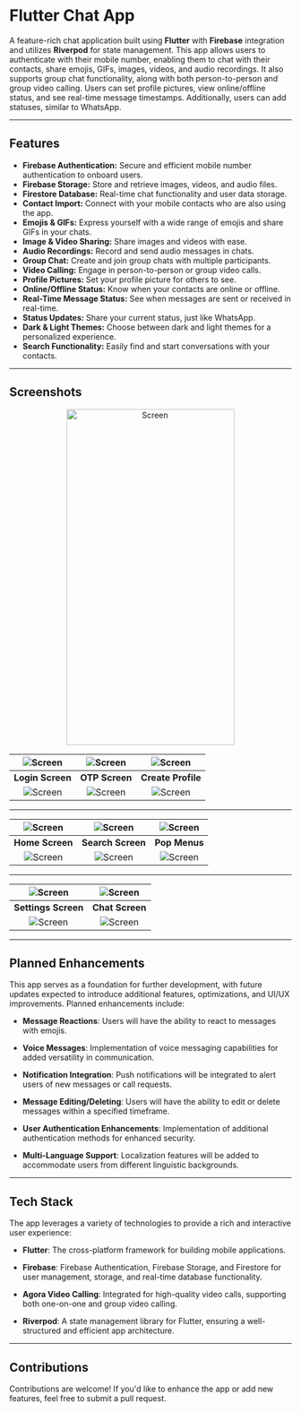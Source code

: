 # Flutter Chat App

A feature-rich chat application built using **Flutter** with **Firebase** integration and utilizes **Riverpod** for state management. This app allows users to authenticate with their mobile number, enabling them to chat with their contacts, share emojis, GIFs, images, videos, and audio recordings. It also supports group chat functionality, along with both person-to-person and group video calling. Users can set profile pictures, view online/offline status, and see real-time message timestamps. Additionally, users can add statuses, similar to WhatsApp.

---

## Features

- **Firebase Authentication:** Secure and efficient mobile number authentication to onboard users.
- **Firebase Storage:** Store and retrieve images, videos, and audio files.
- **Firestore Database:** Real-time chat functionality and user data storage.
- **Contact Import:** Connect with your mobile contacts who are also using the app.
- **Emojis & GIFs:** Express yourself with a wide range of emojis and share GIFs in your chats.
- **Image & Video Sharing:** Share images and videos with ease.
- **Audio Recordings:** Record and send audio messages in chats.
- **Group Chat:** Create and join group chats with multiple participants.
- **Video Calling:** Engage in person-to-person or group video calls.
- **Profile Pictures:** Set your profile picture for others to see.
- **Online/Offline Status:** Know when your contacts are online or offline.
- **Real-Time Message Status:** See when messages are sent or received in real-time.
- **Status Updates:** Share your current status, just like WhatsApp.
- **Dark & Light Themes:** Choose between dark and light themes for a personalized experience.
- **Search Functionality:** Easily find and start conversations with your contacts.

---

## Screenshots

<div align = "Center">
<img src="screenshots/logo.png" alt="Screen" width="300" height="600">
</div>

| ![Screen](screenshots/l1.png) | ![Screen](screenshots/l2.png) | ![Screen](screenshots/l3.png) |
| :---------------------------: | :---------------------------: | :---------------------------: |
|       **Login Screen**        |       **OTP Screen**        |       **Create Profile**        |
| ![Screen](screenshots/d1.png) | ![Screen](screenshots/d2.png) | ![Screen](screenshots/d3.png) |

---

| ![Screen](screenshots/l4.png) | ![Screen](screenshots/l5.png) | ![Screen](screenshots/l6.png) |
| :---------------------------: | :---------------------------: | :---------------------------: |
|       **Home Screen**        |       **Search Screen**        |       **Pop Menus**        |
| ![Screen](screenshots/d4.png) | ![Screen](screenshots/d5.png) | ![Screen](screenshots/d6.png) |

---

| ![Screen](screenshots/l9.png) | ![Screen](screenshots/l13.png) |
| :---------------------------: | :----------------------------: |
|       **Settings Screen**     |        **Chat Screen**         |
| ![Screen](screenshots/d9.png) | ![Screen](screenshots/d13.png) |

---

## Planned Enhancements

This app serves as a foundation for further development, with future updates expected to introduce additional features, optimizations, and UI/UX improvements. Planned enhancements include:

- **Message Reactions**: Users will have the ability to react to messages with emojis.

- **Voice Messages**: Implementation of voice messaging capabilities for added versatility in communication.

- **Notification Integration**: Push notifications will be integrated to alert users of new messages or call requests.

- **Message Editing/Deleting**: Users will have the ability to edit or delete messages within a specified timeframe.

- **User Authentication Enhancements**: Implementation of additional authentication methods for enhanced security.

- **Multi-Language Support**: Localization features will be added to accommodate users from different linguistic backgrounds.

---

## Tech Stack

The app leverages a variety of technologies to provide a rich and interactive user experience:

- **Flutter**: The cross-platform framework for building mobile applications.

- **Firebase**: Firebase Authentication, Firebase Storage, and Firestore for user management, storage, and real-time database functionality.

- **Agora Video Calling**: Integrated for high-quality video calls, supporting both one-on-one and group video calling.

- **Riverpod**: A state management library for Flutter, ensuring a well-structured and efficient app architecture.

---

## Contributions

Contributions are welcome! If you'd like to enhance the app or add new features, feel free to submit a pull request.
